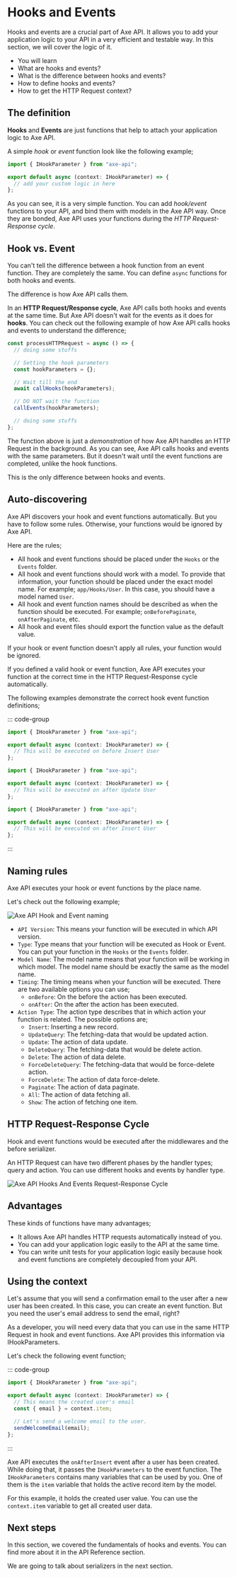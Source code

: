 # Hooks and Events

<p class="description">
Hooks and events are a crucial part of Axe API. It allows you to add your application logic to your API in a very efficient and testable way. In this section, we will cover the logic of it.
</p>

<ul class="intro">
  <li>You will learn</li>
  <li>What are hooks and events?</li>
  <li>What is the difference between hooks and events?</li>
  <li>How to define hooks and events?</li>
  <li>How to get the HTTP Request context?</li>
</ul>

## The definition

**Hooks** and **Events** are just functions that help to attach your application logic to Axe API.

A simple _hook_ or _event_ function look like the following example;

```ts
import { IHookParameter } from "axe-api";

export default async (context: IHookParameter) => {
  // add your custom logic in here
};
```

As you can see, it is a very simple function. You can add _hook/event_ functions to your API, and bind them with models in the Axe API way. Once they are bonded, Axe API uses your functions during the _HTTP Request-Response cycle_.

## Hook vs. Event

You can't tell the difference between a hook function from an event function. They are completely the same. You can define `async` functions for both hooks and events.

The difference is how Axe API calls them.

In an **HTTP Request/Response cycle**, Axe API calls both hooks and events at the same time. But Axe API doesn't wait for the events as it does for **hooks**. You can check out the following example of how Axe API calls hooks and events to understand the difference;

```ts
const processHTTPRequest = async () => {
  // doing some stuffs

  // Setting the hook parameters
  const hookParameters = {};

  // Wait till the end
  await callHooks(hookParameters);

  // DO NOT wait the function
  callEvents(hookParameters);

  // doing some stuffs
};
```

The function above is just a _demonstration_ of how Axe API handles an HTTP Request in the background. As you can see, Axe API calls hooks and events with the same parameters. But it doesn't wait until the event functions are completed, unlike the hook functions.

This is the only difference between hooks and events.

## Auto-discovering

Axe API discovers your hook and event functions automatically. But you have to follow some rules. Otherwise, your functions would be ignored by Axe API.

Here are the rules;

- All hook and event functions should be placed under the `Hooks` or the `Events` folder.
- All hook and event functions should work with a model. To provide that information, your function should be placed under the exact model name. For example; `app/Hooks/User`. In this case, you should have a model named `User`.
- All hook and event function names should be described as when the function should be executed. For example; `onBeforePaginate`, `onAfterPaginate`, etc.
- All hook and event files should export the function value as the default value.

If your hook or event function doesn't apply all rules, your function would be ignored.

If you defined a valid hook or event function, Axe API executes your function at the correct time in the HTTP Request-Response cycle automatically.

The following examples demonstrate the correct hook event function definitions;

::: code-group

```ts [Hooks/User/onBeforeInsert.ts]
import { IHookParameter } from "axe-api";

export default async (context: IHookParameter) => {
  // This will be executed on before Insert User
};
```

```ts [Hooks/User/onAfterUpdate.ts]
import { IHookParameter } from "axe-api";

export default async (context: IHookParameter) => {
  // This will be executed on after Update User
};
```

```ts [Events/User/onAfterInsert.ts]
import { IHookParameter } from "axe-api";

export default async (context: IHookParameter) => {
  // This will be executed on after Insert User
};
```

:::

## Naming rules

Axe API executes your hook or event functions by the place name.

Let's check out the following example;

![Axe API Hook and Event naming](./axe-api-hook-event-naming.png)

- `API Version`: This means your function will be executed in which API version.
- `Type`: Type means that your function will be executed as Hook or Event. You can put your function in the `Hooks` or the `Events` folder.
- `Model Name`: The model name means that your function will be working in which model. The model name should be exactly the same as the model name.
- `Timing`: The timing means when your function will be executed. There are two available options you can use;
  - `onBefore`: On the before the action has been executed.
  - `onAfter`: On the after the action has been executed.
- `Action Type`: The action type describes that in which action your function is related. The possible options are;
  - `Insert`: Inserting a new record.
  - `UpdateQuery`: The fetching-data that would be updated action.
  - `Update`: The action of data update.
  - `DeleteQuery`: The fetching-data that would be delete action.
  - `Delete`: The action of data delete.
  - `ForceDeleteQuery`: The fetching-data that would be force-delete action.
  - `ForceDelete`: The action of data force-delete.
  - `Paginate`: The action of data paginate.
  - `All`: The action of data fetching all.
  - `Show`: The action of fetching one item.

## HTTP Request-Response Cycle

Hook and event functions would be executed after the middlewares and the before serializer.

An HTTP Request can have two different phases by the handler types; query and action. You can use different hooks and events by handler type.

![Axe API Hooks And Events Request-Response Cycle](./axe-api-hooks-and-events.png)

## Advantages

These kinds of functions have many advantages;

- It allows Axe API handles HTTP requests automatically instead of you.
- You can add your application logic easily to the API at the same time.
- You can write unit tests for your application logic easily because hook and event functions are completely decoupled from your API.

## Using the context

Let's assume that you will send a confirmation email to the user after a new user has been created. In this case, you can create an event function. But you need the user's email address to send the email, right?

As a developer, you will need every data that you can use in the same HTTP Request in hook and event functions. Axe API provides this information via IHookParameters.

Let's check the following event function;

::: code-group

```ts [Events/User/onAfterInsert.ts]
import { IHookParameter } from "axe-api";

export default async (context: IHookParameter) => {
  // This means the created user's email
  const { email } = context.item;

  // Let's send a welcome email to the user.
  sendWelcomeEmail(email);
};
```

:::

Axe API executes the `onAfterInsert` event after a user has been created. While doing that, it passes the `IHookParameters` to the event function. The `IHookParameters` contains many variables that can be used by you. One of them is the `item` variable that holds the active record item by the model.

For this example, it holds the created user value. You can use the `context.item` variable to get all created user data.

## Next steps

In this section, we covered the fundamentals of hooks and events. You can find more about it in the API Reference section.

We are going to talk about serializers in the next section.
